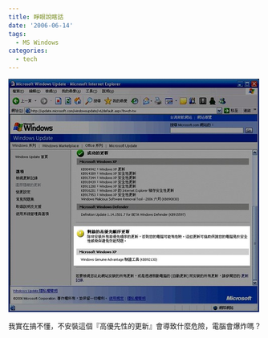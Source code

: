 ```yaml
---
title: 睜眼說瞎話
date: '2006-06-14'
tags:
  - MS Windows
categories:
  - tech
---
```

[![睜眼說瞎話](images/0.jpg)](http://www.flickr.com/photos/yurenju/166920582/ "Photo Sharing")  
  
我實在搞不懂，不安裝這個『高優先性的更新』會導致什麼危險，電腦會爆炸嗎？
